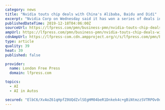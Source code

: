 ```yaml
---
category: news
title: "Nvidia touts chip deals with China's Alibaba, Baidu and Didi"
excerpt: "Nvidia Corp on Wednesday said it has won a series of deals in which some of China’s biggest technology companies are using its chips to make product recommendations and to develop self-driving vehicles. Nvidia told reporters that e-commerce giant Alibaba Group Holding Ltd and search engine provider Baidu Inc have started using its chips to ..."
publishedDateTime: 2019-12-18T04:06:00Z
sourceUrl: https://lfpress.com/pmn/business-pmn/nvidia-touts-chip-deals-with-chinas-alibaba-baidu-and-didi/wcm/fbd94e33-18ca-4a6e-9f36-7baa787223b5
ampUrl: https://lfpress.com/pmn/business-pmn/nvidia-touts-chip-deals-with-chinas-alibaba-baidu-and-didi/wcm/fbd94e33-18ca-4a6e-9f36-7baa787223b5/amp
cdnAmpUrl: https://lfpress-com.cdn.ampproject.org/c/s/lfpress.com/pmn/business-pmn/nvidia-touts-chip-deals-with-chinas-alibaba-baidu-and-didi/wcm/fbd94e33-18ca-4a6e-9f36-7baa787223b5/amp
type: article
quality: 39
heat: 39
published: false

provider:
  name: London Free Press
  domain: lfpress.com

topics:
  - AI
  - AI in Autos

secured: "ElbC6/XvAoZ61qHpfZ0UQdZvlSEgHM04beR1Dnkek4c+gBiNtmzzSVTRPOv0dg7d98Xo1i8zqfaD4RkaYtqWfTv9p0ofgWKSCfIk/kY9t1r78JlfDRnWGIIx842Q+jzA7XTAZipOZ2OxaBuTkqlo9bWF1QS5OGymEtNxoiRTLuRiJzJxE3sOz0q68OniKIgwzBP1q9RPLJV85Od13UR+Q7GOxg77cskP5IIkaRPGs7gaDBPzip64jcKdZAiSDENvvPAFV9aKdtZiUADxnImCxg==;xxgYzR/LHn6xRI8bggJBcQ=="
---
```


